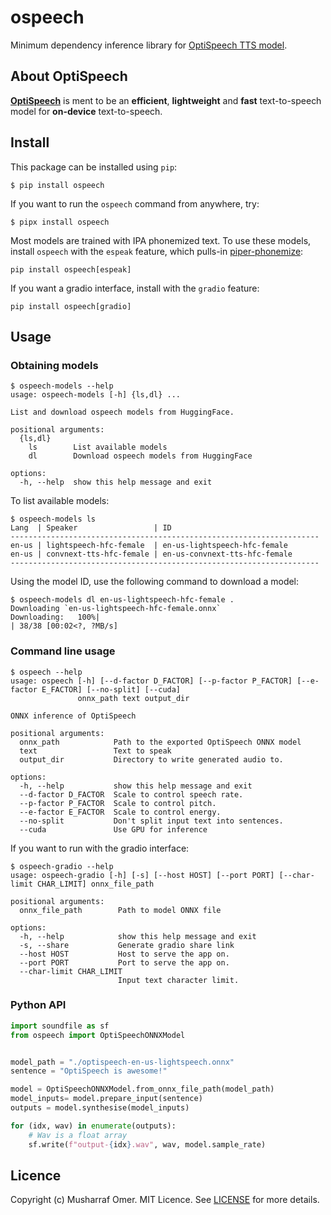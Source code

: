 # ospeech

Minimum dependency inference library for [OptiSpeech TTS model](https://github.com/mush42/optispeech).

## About **OptiSpeech**

**[OptiSpeech](https://github.com/mush42/optispeech)** is ment to be an **efficient**, **lightweight** and **fast** text-to-speech model for **on-device** text-to-speech.

## Install

This package can be installed using `pip`:

```
$ pip install ospeech
```

If you want to run the `ospeech` command from anywhere, try:

```
$ pipx install ospeech
```

Most models are trained with IPA phonemized text. To use these models, install `ospeech` with the `espeak` feature, which pulls-in [piper-phonemize](https://github.com/rhasspy/piper-phonemize):

```
pip install ospeech[espeak]
```

If you want a gradio interface, install with the `gradio` feature:

```
pip install ospeech[gradio]
```

## Usage

### Obtaining models

```
$ ospeech-models --help
usage: ospeech-models [-h] {ls,dl} ...

List and download ospeech models from HuggingFace.

positional arguments:
  {ls,dl}
    ls        List available models
    dl        Download ospeech models from HuggingFace

options:
  -h, --help  show this help message and exit
```
To list available models:

```
$ ospeech-models ls
Lang  | Speaker                 | ID
---------------------------------------------------------------------
en-us | lightspeech-hfc-female  | en-us-lightspeech-hfc-female
en-us | convnext-tts-hfc-female | en-us-convnext-tts-hfc-female
---------------------------------------------------------------------
```

Using the model ID, use the following command to download a model:

```
$ ospeech-models dl en-us-lightspeech-hfc-female .
Downloading `en-us-lightspeech-hfc-female.onnx`
Downloading:   100%|                                                                           | 38/38 [00:02<?, ?MB/s]
```


### Command line usage

```
$ ospeech --help
usage: ospeech [-h] [--d-factor D_FACTOR] [--p-factor P_FACTOR] [--e-factor E_FACTOR] [--no-split] [--cuda]
               onnx_path text output_dir

ONNX inference of OptiSpeech

positional arguments:
  onnx_path            Path to the exported OptiSpeech ONNX model
  text                 Text to speak
  output_dir           Directory to write generated audio to.

options:
  -h, --help           show this help message and exit
  --d-factor D_FACTOR  Scale to control speech rate.
  --p-factor P_FACTOR  Scale to control pitch.
  --e-factor E_FACTOR  Scale to control energy.
  --no-split           Don't split input text into sentences.
  --cuda               Use GPU for inference
```

If you want to run with the gradio interface:

```
$ ospeech-gradio --help
usage: ospeech-gradio [-h] [-s] [--host HOST] [--port PORT] [--char-limit CHAR_LIMIT] onnx_file_path

positional arguments:
  onnx_file_path        Path to model ONNX file

options:
  -h, --help            show this help message and exit
  -s, --share           Generate gradio share link
  --host HOST           Host to serve the app on.
  --port PORT           Port to serve the app on.
  --char-limit CHAR_LIMIT
                        Input text character limit.
```

### Python API

```python
import soundfile as sf
from ospeech import OptiSpeechONNXModel


model_path = "./optispeech-en-us-lightspeech.onnx"
sentence = "OptiSpeech is awesome!"

model = OptiSpeechONNXModel.from_onnx_file_path(model_path)
model_inputs= model.prepare_input(sentence)
outputs = model.synthesise(model_inputs)

for (idx, wav) in enumerate(outputs):
    # Wav is a float array
    sf.write(f"output-{idx}.wav", wav, model.sample_rate)
```


## Licence

Copyright (c) Musharraf Omer. MIT Licence. See [LICENSE](./LICENSE) for more details.
